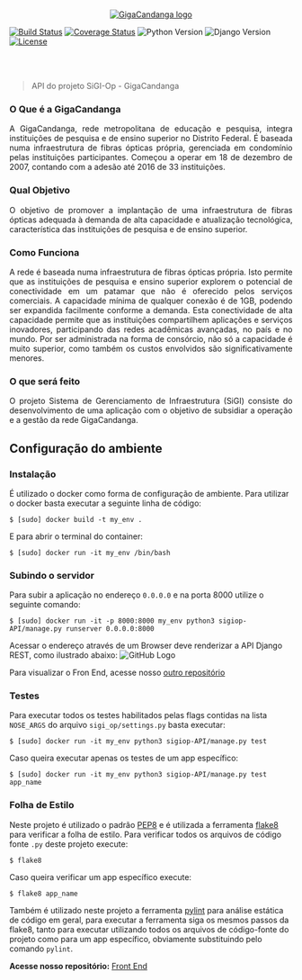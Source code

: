 <p align="center">
  <br>
    <a href="https://github.com/fga-gpp-mds/2017.2-SiGI-Op_API/wiki">
      <img src="https://github.com/fga-gpp-mds/2017.2-SiGI-Op_API/wiki/logo_gigacandanga.png" alt="GigaCandanga logo">
    </a>
</p>

<p align="center">

  [![Build Status](https://travis-ci.org/fga-gpp-mds/2017.2-SiGI-Op_API.svg?branch=master)](https://travis-ci.org/fga-gpp-mds/2017.2-SiGI-Op_API) [![Coverage Status](https://coveralls.io/repos/github/fga-gpp-mds/2017.2-SiGI-Op_API/badge.svg?branch=master)](https://coveralls.io/github/fga-gpp-mds/2017.2-SiGI-Op_API?branch=master) ![Python Version](https://img.shields.io/badge/python-3.5-blue.svg) ![Django Version](https://img.shields.io/badge/Django-1.11.4-green.svg) [![License](https://img.shields.io/badge/License-BSD%203--Clause-blue.svg)](https://opensource.org/licenses/BSD-3-Clause)
</p>

<br></br>
> API do projeto SiGI-Op - GigaCandanga

### O Que é a GigaCandanga
<p align=justify>
A GigaCandanga, rede metropolitana de educação e pesquisa, integra instituições de pesquisa e de ensino superior no Distrito Federal. É baseada numa infraestrutura de fibras ópticas própria, gerenciada em condomínio pelas instituições participantes. Começou a operar em 18 de dezembro de 2007, contando com a adesão até 2016 de 33 instituições.
</p>

### Qual Objetivo
<p align=justify>
O objetivo de promover a implantação de uma infraestrutura de fibras ópticas adequada à demanda de alta capacidade e atualização tecnológica, característica das instituições de pesquisa e de ensino superior.
</p>

### Como Funciona
<p align=justify>
A rede é baseada numa infraestrutura de fibras ópticas própria. Isto permite que as instituições de pesquisa e ensino superior explorem o potencial de conectividade em um patamar que não é oferecido pelos serviços comerciais. A capacidade mínima de qualquer conexão é de 1GB, podendo ser expandida facilmente conforme a demanda. Esta conectividade de alta capacidade permite que as instituições compartilhem aplicações e serviços inovadores, participando das redes acadêmicas avançadas, no país e no mundo. Por ser administrada na forma de consórcio, não só a capacidade é muito superior, como também os custos envolvidos são significativamente menores.
</p>

### O que será feito
<p align=justify>
O projeto Sistema de Gerenciamento de Infraestrutura (SiGI) consiste do desenvolvimento de uma aplicação com o objetivo de subsidiar a operação e a gestão da rede GigaCandanga.
</p>

## Configuração do ambiente

### Instalação

É utilizado o docker como forma de configuração de ambiente. Para utilizar o docker basta executar a seguinte linha de código:

```
$ [sudo] docker build -t my_env .
```

E para abrir o terminal do container:

```
$ [sudo] docker run -it my_env /bin/bash
```


### Subindo o servidor

Para subir a aplicação no endereço `0.0.0.0` e na porta 8000 utilize o seguinte comando:

```
$ [sudo] docker run -it -p 8000:8000 my_env python3 sigiop-API/manage.py runserver 0.0.0.0:8000
```

Acessar o endereço através de um Browser deve renderizar a API Django REST, como ilustrado abaixo:
![GitHub Logo](https://image.ibb.co/dVDokG/back.png)

Para visualizar o Fron End, acesse nosso [outro repositório](https://github.com/fga-gpp-mds/2017.2-SiGI-Op)

### Testes

Para executar todos os testes habilitados pelas flags contidas na lista `NOSE_ARGS` do arquivo `sigi_op/settings.py` basta executar:

```
$ [sudo] docker run -it my_env python3 sigiop-API/manage.py test
```

Caso queira executar apenas os testes de um app específico:

```
$ [sudo] docker run -it my_env python3 sigiop-API/manage.py test app_name
```

### Folha de Estilo

Neste projeto é utilizado o padrão [PEP8](https://www.python.org/dev/peps/pep-0008/) e é utilizada a ferramenta [flake8](https://pypi.python.org/pypi/flake8) para verificar a folha de estilo. Para verificar todos os arquivos de código fonte `.py` deste projeto execute:

```
$ flake8
```

Caso queira verificar um app específico execute:

```
$ flake8 app_name
```

Também é utilizado neste projeto a ferramenta [pylint](https://www.pylint.org/) para análise estática de código em geral,
para executar a ferramenta siga os mesmos passos da flake8, tanto para executar utilizando todos os arquivos de código-fonte
do projeto como para um app específico, obviamente substituindo pelo comando `pylint`.

<p align="justify">
  <b>Acesse nosso repositório:</b>
    <a href="https://github.com/fga-gpp-mds/2017.2-SiGI-Op">Front End<br>
    </a>
</p>
